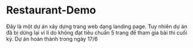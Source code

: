 # Restaurant-Demo
Đây là một dự án xây dựng trang web dạng landing page. Tuy nhiên dự án đã bị dừng lại vì lí do không đạt tiêu chuẩn 5 trang để tham gia bài thi cuối kỳ.
Dự án hoàn thành trong ngày 17/6
